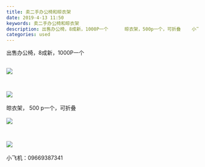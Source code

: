 ```yaml
---
title: 卖二手办公椅和晾衣架
date: 2019-4-13 11:50
keywords: 卖二手办公椅和晾衣架
description: 出售办公椅，8成新，1000P一个      晾衣架，500p一个，可折叠    小飞机：09669387341
categories: used
---
```

<td class="t_f" id="postmessage_3483069">

出售办公椅，8成新，1000P一个<br/>
<br/>

<img aid="1139376" data-cf-modified-aedc4109e2423f828d1b15e0-="" file="data/attachment/forum/201904/13/114913oqhqz0q3v0r3bv0z.jpg.thumb.jpg" id="aimg_1139376" inpost="1" onclick="" onmouseover="" src="http://www.flw.ph/data/attachment/forum/201904/13/114913oqhqz0q3v0r3bv0z.jpg" style="cursor:pointer" zoomfile="data/attachment/forum/201904/13/114913oqhqz0q3v0r3bv0z.jpg"/>


         

<img aid="1139377" data-cf-modified-aedc4109e2423f828d1b15e0-="" file="data/attachment/forum/201904/13/114932nsmd9mrmpr8yasdg.jpg.thumb.jpg" id="aimg_1139377" inpost="1" onclick="" onmouseover="" src="http://www.flw.ph/data/attachment/forum/201904/13/114932nsmd9mrmpr8yasdg.jpg" style="cursor:pointer" zoomfile="data/attachment/forum/201904/13/114932nsmd9mrmpr8yasdg.jpg"/>


<br/>
<br/>
晾衣架， 500 p一个，可折叠<br/>
<br/>

<img aid="1139378" data-cf-modified-aedc4109e2423f828d1b15e0-="" file="data/attachment/forum/201904/13/115002wxgpvcuxuiqllvvq.jpg.thumb.jpg" id="aimg_1139378" inpost="1" onclick="" onmouseover="" src="http://www.flw.ph/data/attachment/forum/201904/13/115002wxgpvcuxuiqllvvq.jpg" style="cursor:pointer" zoomfile="data/attachment/forum/201904/13/115002wxgpvcuxuiqllvvq.jpg"/>


     

<img aid="1139379" data-cf-modified-aedc4109e2423f828d1b15e0-="" file="data/attachment/forum/201904/13/115020t2848208mm7xn6j0.jpg.thumb.jpg" id="aimg_1139379" inpost="1" onclick="" onmouseover="" src="http://www.flw.ph/data/attachment/forum/201904/13/115020t2848208mm7xn6j0.jpg" style="cursor:pointer" zoomfile="data/attachment/forum/201904/13/115020t2848208mm7xn6j0.jpg"/>


<br/>
<br/>
小飞机：09669387341<br/>
</td>
